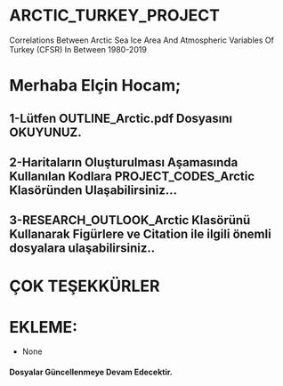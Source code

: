 # ARCTIC_TURKEY_PROJECT
Correlations Between Arctic Sea Ice Area And Atmospheric Variables Of Turkey (CFSR) In Between 1980-2019

# Merhaba Elçin Hocam;

## 1-Lütfen OUTLINE_Arctic.pdf Dosyasını OKUYUNUZ.

## 2-Haritaların Oluşturulması Aşamasında Kullanılan Kodlara PROJECT_CODES_Arctic Klasöründen Ulaşabilirsiniz...

## 3-RESEARCH_OUTLOOK_Arctic Klasörünü Kullanarak Figürlere ve Citation ile ilgili önemli dosyalara ulaşabilirsiniz..

# ÇOK TEŞEKKÜRLER

# EKLEME:
- None

#### Dosyalar Güncellenmeye Devam Edecektir.



